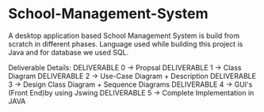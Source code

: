 # School-Management-System
A desktop application based School Management System is build from scratch in different phases. Language used while building this project is Java and for database we used SQL.

Deliverable Details:
DELIVERABLE 0 -> Propsal 
DELIVERABLE 1 -> Class Diagram
DELIVERABLE 2 -> Use-Case Diagram + Description
DELIVERABLE 3 -> Design Class Diagram + Sequence Diagrams
DELIVERABLE 4 -> GUI's (Front End)by using Jswing
DELIVERABLE 5 -> Complete Implementation in JAVA
